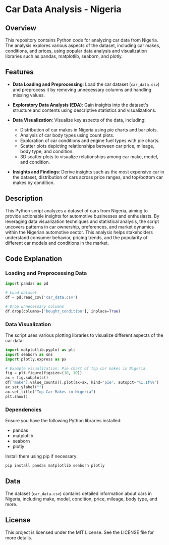 # Car Data Analysis - Nigeria

## Overview

This repository contains Python code for analyzing car data from Nigeria. The analysis explores various aspects of the dataset, including car makes, conditions, and prices, using popular data analysis and visualization libraries such as pandas, matplotlib, seaborn, and plotly.

## Features

- **Data Loading and Preprocessing**: Load the car dataset (`car_data.csv`) and preprocess it by removing unnecessary columns and handling missing values.
  
- **Exploratory Data Analysis (EDA)**: Gain insights into the dataset's structure and contents using descriptive statistics and visualizations.
  
- **Data Visualization**: Visualize key aspects of the data, including:
  - Distribution of car makes in Nigeria using pie charts and bar plots.
  - Analysis of car body types using count plots.
  - Exploration of car conditions and engine fuel types with pie charts.
  - Scatter plots depicting relationships between car price, mileage, body type, and condition.
  - 3D scatter plots to visualize relationships among car make, model, and condition.

- **Insights and Findings**: Derive insights such as the most expensive car in the dataset, distribution of cars across price ranges, and top/bottom car makes by condition.

## Description

This Python script analyzes a dataset of cars from Nigeria, aiming to provide actionable insights for automotive businesses and enthusiasts. By leveraging data visualization techniques and statistical analysis, the script uncovers patterns in car ownership, preferences, and market dynamics within the Nigerian automotive sector. This analysis helps stakeholders understand consumer behavior, pricing trends, and the popularity of different car models and conditions in the market.

## Code Explanation

### Loading and Preprocessing Data

```python
import pandas as pd

# Load dataset
df = pd.read_csv('car_data.csv')

# Drop unnecessary columns
df.drop(columns=['bought_condition'], inplace=True)
```

### Data Visualization

The script uses various plotting libraries to visualize different aspects of the car data:

```python
import matplotlib.pyplot as plt
import seaborn as sns
import plotly.express as px

# Example visualization: Pie chart of top car makes in Nigeria
fig = plt.figure(figsize=(10, 10))
ax = fig.subplots()
df['make'].value_counts().plot(ax=ax, kind='pie', autopct='%1.1f%%')
ax.set_ylabel("")
ax.set_title("Top Car Makes in Nigeria")
plt.show()
```

### Dependencies

Ensure you have the following Python libraries installed:

- pandas
- matplotlib
- seaborn
- plotly

Install them using pip if necessary:

```bash
pip install pandas matplotlib seaborn plotly
```

## Data

The dataset (`car_data.csv`) contains detailed information about cars in Nigeria, including make, model, condition, price, mileage, body type, and more.

## License

This project is licensed under the MIT License. See the LICENSE file for more details.
